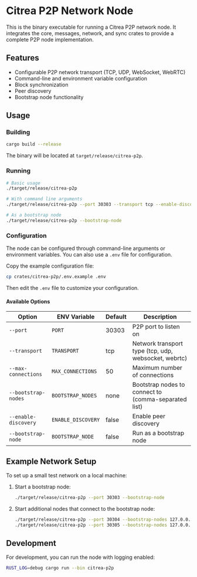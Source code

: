 # Citrea P2P Network Node

This is the binary executable for running a Citrea P2P network node. It integrates the core, messages, network, and sync crates to provide a complete P2P node implementation.

## Features

- Configurable P2P network transport (TCP, UDP, WebSocket, WebRTC)
- Command-line and environment variable configuration
- Block synchronization
- Peer discovery
- Bootstrap node functionality

## Usage

### Building

```bash
cargo build --release
```

The binary will be located at `target/release/citrea-p2p`.

### Running

```bash
# Basic usage
./target/release/citrea-p2p

# With command line arguments
./target/release/citrea-p2p --port 30303 --transport tcp --enable-discovery

# As a bootstrap node
./target/release/citrea-p2p --bootstrap-node
```

### Configuration

The node can be configured through command-line arguments or environment variables. You can also use a `.env` file for configuration.

Copy the example configuration file:

```bash
cp crates/citrea-p2p/.env.example .env
```

Then edit the `.env` file to customize your configuration.

#### Available Options

| Option | ENV Variable | Default | Description |
|--------|--------------|---------|-------------|
| `--port` | `PORT` | 30303 | P2P port to listen on |
| `--transport` | `TRANSPORT` | tcp | Network transport type (tcp, udp, websocket, webrtc) |
| `--max-connections` | `MAX_CONNECTIONS` | 50 | Maximum number of connections |
| `--bootstrap-nodes` | `BOOTSTRAP_NODES` | none | Bootstrap nodes to connect to (comma-separated list) |
| `--enable-discovery` | `ENABLE_DISCOVERY` | false | Enable peer discovery |
| `--bootstrap-node` | `BOOTSTRAP_NODE` | false | Run as a bootstrap node |

## Example Network Setup

To set up a small test network on a local machine:

1. Start a bootstrap node:
   ```bash
   ./target/release/citrea-p2p --port 30303 --bootstrap-node
   ```

2. Start additional nodes that connect to the bootstrap node:
   ```bash
   ./target/release/citrea-p2p --port 30304 --bootstrap-nodes 127.0.0.1:30303
   ./target/release/citrea-p2p --port 30305 --bootstrap-nodes 127.0.0.1:30303
   ```

## Development

For development, you can run the node with logging enabled:

```bash
RUST_LOG=debug cargo run --bin citrea-p2p
``` 
